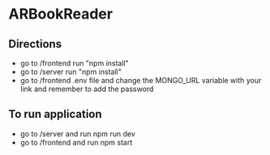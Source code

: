 # ARBookReader
## Directions
- go to /frontend run "npm install"
- go to /server run "npm install"
- go to /frontend .env file and change the MONGO_URL variable with your link and remember to add the password

## To run application
- go to /server and run npm run dev
- go to /frontend and run npm start
